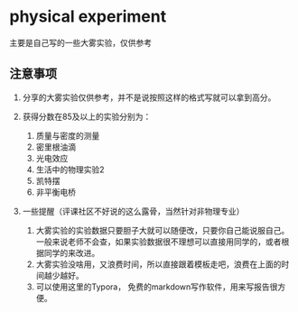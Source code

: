 # physical experiment
主要是自己写的一些大雾实验，仅供参考
## 注意事项
1. 分享的大雾实验仅供参考，并不是说按照这样的格式写就可以拿到高分。
2. 获得分数在85及以上的实验分别为：
   1. 质量与密度的测量
   2. 密里根油滴
   3. 光电效应
   4. 生活中的物理实验2
   5. 凯特摆
   6. 非平衡电桥
  
3. 一些提醒（评课社区不好说的这么露骨，当然针对非物理专业）

    1. 大雾实验的实验数据只要胆子大就可以随便改，只要你自己能说服自己。一般来说老师不会查，如果实验数据很不理想可以直接用同学的，或者根据同学的来改进。
    2. 大雾实验没啥用，又浪费时间，所以直接跟着模板走吧，浪费在上面的时间越少越好。
    3. 可以使用这里的Typora， 免费的markdown写作软件，用来写报告很方便。
